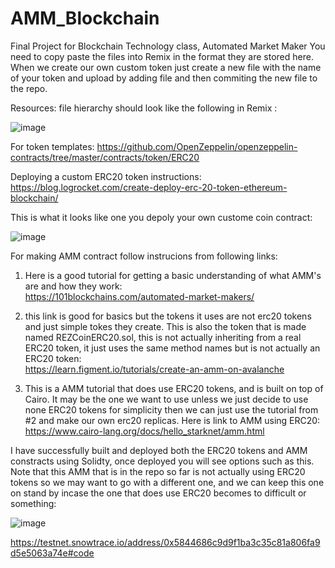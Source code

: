 # AMM_Blockchain
Final Project for Blockchain Technology class, Automated Market Maker
You need to copy paste the files into Remix in the format they are stored here. When we create our own custom token just create a new file with the name of your token and upload by adding file and then commiting the new file to the repo.


Resources:
file hierarchy should look like the following in Remix :

![image](https://user-images.githubusercontent.com/43255897/162575808-141587b3-7896-45d5-a205-01ea069515ca.png)


For token templates:
https://github.com/OpenZeppelin/openzeppelin-contracts/tree/master/contracts/token/ERC20

Deploying a custom ERC20 token instructions:
https://blog.logrocket.com/create-deploy-erc-20-token-ethereum-blockchain/

This is what it looks like one you depoly your own custome coin contract:

![image](https://user-images.githubusercontent.com/43255897/162577946-021229b8-14d6-4dc9-84cd-ac5f819b4ba8.png)



For making AMM contract follow instrucions from following links:

1. Here is a good tutorial for getting a basic understanding of what AMM's are and how they work:<br/>
https://101blockchains.com/automated-market-makers/

2. this link is good for basics but the tokens it uses are not erc20 tokens and just simple tokes they create. This is also the token that is made named REZCoinERC20.sol, this is not actually inheriting from a real ERC20 token, it just uses the same method names but is not actually an ERC20 token:<br/>
https://learn.figment.io/tutorials/create-an-amm-on-avalanche

3. This is a AMM tutorial that does use ERC20 tokens, and is built on top of Cairo. It may be the one we want to use unless we just decide to use none ERC20  tokens for simplicity then we can just use the tutorial from #2 and make our own erc20 replicas. Here is link to AMM using ERC20:<br/>
https://www.cairo-lang.org/docs/hello_starknet/amm.html


I have successfully built and deployed both the ERC20 tokens and AMM constracts using Solidty, once deployed you will see options such as this. Note that this AMM that is in the repo so far is not actually using ERC20 tokens so we may want to go with a different one, and we can keep this one on stand by incase the one that does use ERC20 becomes to difficult or something:

![image](https://user-images.githubusercontent.com/43255897/162576066-83d6b920-2b0a-4a97-8b31-ca9940319648.png)



https://testnet.snowtrace.io/address/0x5844686c9d9f1ba3c35c81a806fa9d5e5063a74e#code
